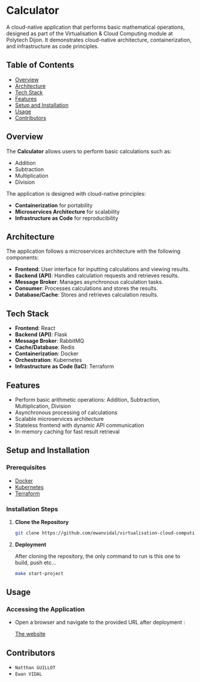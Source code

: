 # Calculator

A cloud-native application that performs basic mathematical operations, designed as part of the Virtualisation & Cloud Computing module at Polytech Dijon. It demonstrates cloud-native architecture, containerization, and infrastructure as code principles.

## Table of Contents
- [Overview](#overview)
- [Architecture](#architecture)
- [Tech Stack](#tech-stack)
- [Features](#features)
- [Setup and Installation](#setup-and-installation)
- [Usage](#usage)
- [Contributors](#contributors)

## Overview

The **Calculator** allows users to perform basic calculations such as:
- Addition
- Subtraction
- Multiplication
- Division

The application is designed with cloud-native principles:
- **Containerization** for portability
- **Microservices Architecture** for scalability
- **Infrastructure as Code** for reproducibility

## Architecture

The application follows a microservices architecture with the following components:
- **Frontend**: User interface for inputting calculations and viewing results.
- **Backend (API)**: Handles calculation requests and retrieves results.
- **Message Broker**: Manages asynchronous calculation tasks.
- **Consumer**: Processes calculations and stores the results.
- **Database/Cache**: Stores and retrieves calculation results.

## Tech Stack

- **Frontend**: React
- **Backend (API)**: Flask
- **Message Broker**: RabbitMQ
- **Cache/Database**: Redis
- **Containerization**: Docker
- **Orchestration**: Kubernetes
- **Infrastructure as Code (IaC)**: Terraform

## Features

- Perform basic arithmetic operations: Addition, Subtraction, Multiplication, Division
- Asynchronous processing of calculations
- Scalable microservices architecture
- Stateless frontend with dynamic API communication
- In-memory caching for fast result retrieval

## Setup and Installation

### Prerequisites
- [Docker](https://docs.docker.com/get-docker/)
- [Kubernetes](https://kubernetes.io/docs/tasks/tools/)
- [Terraform](https://developer.hashicorp.com/terraform/downloads)

### Installation Steps

1. **Clone the Repository**  
    ```bash
    git clone https://github.com/ewanvidal/virtualisation-cloud-computing.git
    ```
2. **Deployment**
    
    After cloning the repository, the only command to run is this one to build, push etc...
    ```bash
    make start-project
    ```

## Usage

### Accessing the Application
- Open a browser and navigate to the provided URL after deployment :

    [The website](http://calculatrice-vidal-guillot-polytech-dijon.kiowy.net/)

## Contributors

- `Natthan GUILLOT`
- `Ewan VIDAL`
